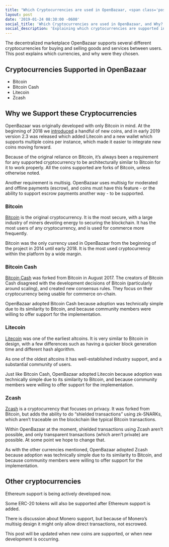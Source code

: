 ```yaml
---
title: "Which Cryptocurrencies are used in OpenBazaar, <span class='post-title-extra'>and Why?</span>"
layout: post
date: '2019-01-24 08:30:00 -0600'
social_title: 'Which Cryptocurrencies are used in OpenBazaar, and Why?'
social_description: 'Explaining which cryptocurrencies are supported in OpenBazaar, and why they’ve been picked'
---
```


The decentralized marketplace OpenBazaar supports several different cryptocurrencies for buying and selling goods and services between users. This post explains which currencies, and why were they chosen.

## Cryptocurrencies Supported in OpenBazaar
* Bitcoin
* Bitcoin Cash
* Litecoin
* Zcash

## Why we Support these Cryptocurrencies

OpenBazaar was originally developed with only Bitcoin in mind. At the beginning of 2018 we [introduced](https://youtu.be/H4yW20txnB0) a handful of new coins, and in early 2019 version 2.3 was released which added Litecoin and a new wallet which supports multiple coins per instance, which made it easier to integrate new coins moving forward.

Because of the original reliance on Bitcoin, it’s always been a requirement for any supported cryptocurrency to be architecturally similar to Bitcoin for it to work properly. All the coins supported are forks of Bitcoin, unless otherwise noted.

Another requirement is multisig. OpenBazaar uses multisig for moderated and offline payments (escrow), and coins must have this feature - or the ability to support escrow payments another way - to be supported.

### Bitcoin
[Bitcoin](https://bitcoin.org/en/) is the original cryptocurrency. It is the most secure, with a large industry of miners devoting energy to securing the blockchain. It has the most users of any cryptocurrency, and is used for commerce more frequently.

Bitcoin was the only currency used in OpenBazaar from the beginning of the project in 2014 until early 2018. It is the most used cryptocurrency within the platform by a wide margin.

### Bitcoin Cash
[Bitcoin Cash](https://www.bitcoincash.org/) was forked from Bitcoin in August 2017. The creators of Bitcoin Cash disagreed with the development decisions of Bitcoin (particularly around scaling), and created new consensus rules. They focus on their cryptocurrency being usable for commerce on-chain.

OpenBazaar adopted Bitcoin Cash because adoption was technically simple due to its similarity to Bitcoin, and because community members were willing to offer support for the implementation.

### Litecoin
[Litecoin](https://litecoin.org/) was one of the earliest altcoins. It is very similar to Bitcoin in design, with a few differences such as having a quicker block generation time and different hash algorithm.

As one of the oldest altcoins it has well-established industry support, and a substantial community of users.

Just like Bitcoin Cash, OpenBazaar adopted Litecoin because adoption was technically simple due to its similarity to Bitcoin, and because community members were willing to offer support for the implementation.

### Zcash

[Zcash](https://z.cash/) is a cryptocurrency that focuses on privacy. It was forked from Bitcoin, but adds the ability to do “shielded transactions” using zk-SNARKs, which aren’t traceable on the blockchain like typical Bitcoin transactions.

Within OpenBazaar at the moment, shielded transactions using Zcash aren’t possible, and only transparent transactions (which aren’t private) are possible. At some point we hope to change that.

As with the other currencies mentioned,  OpenBazaar adopted Zcash because adoption was technically simple due to its similarity to Bitcoin, and because community members were willing to offer support for the implementation.

## Other cryptocurrencies
Ethereum support is being actively developed now.

Some ERC-20 tokens will also be supported after Ethereum support is added.

There is discussion about Monero support, but because of Monero’s multisig design it might only allow direct transactions, not escrowed.

This post will be updated when new coins are supported, or when new development is occurring.

